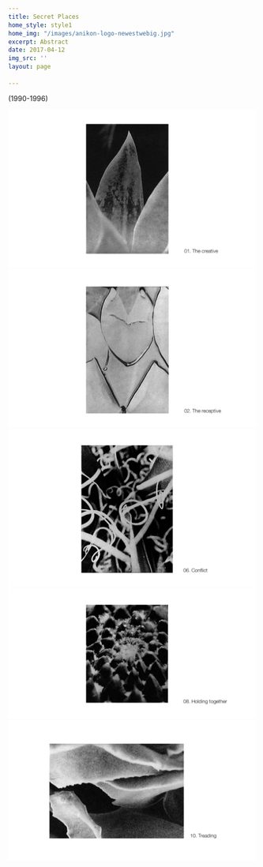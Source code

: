 ```yaml
---
title: Secret Places
home_style: style1
home_img: "/images/anikon-logo-newestwebig.jpg"
excerpt: Abstract
date: 2017-04-12
img_src: ''
layout: page

---
```

(1990-1996)

![](/images/01.the-creative.jpg)![](/images/02.the_receptive.jpg)![](/images/06.conflict.jpg)![](/images/08.holding_together.jpg)![](/images/10.treading.jpg)